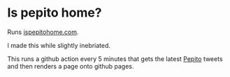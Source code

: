 # Is pepito home?

Runs [ispepitohome.com](https://ispepitohome.com).

I made this while slightly inebriated.

This runs a github action every 5 minutes that gets the latest [Pepito](https://twitter.com/PepitoTheCat) tweets and then renders a page onto github pages.
